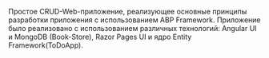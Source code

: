 Простое CRUD-Web-приложение, реализующее основные принципы разработки приложения с использованием ABP Framework. Приложение было реализовано с использованием различных технологий: Angular UI и MongoDB (Book-Store), Razor Pages UI и ядро ​​Entity Framework(ToDoApp).
 

